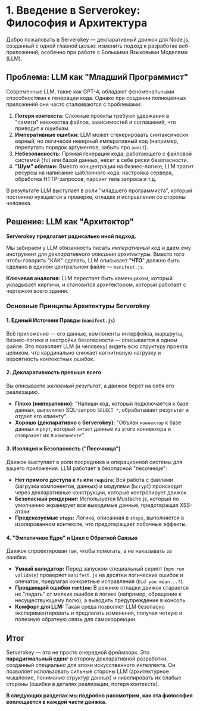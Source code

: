 # 1. Введение в Serverokey: Философия и Архитектура

Добро пожаловать в Serverokey — декларативный движок для Node.js, созданный с одной главной целью: изменить подход к разработке веб-приложений, особенно при работе с Большими Языковыми Моделями (LLM).

## Проблема: LLM как "Младший Программист"

Современные LLM, такие как GPT-4, обладают феноменальными способностями к генерации кода. Однако при создании полноценных приложений они часто сталкиваются с проблемами:

1.  **Потеря контекста:** Сложные проекты требуют удержания в "памяти" множества файлов, зависимостей и соглашений, что приводит к ошибкам.
2.  **Императивные ошибки:** LLM может сгенерировать синтаксически верный, но логически неверный императивный код (например, перепутать порядок аргументов, забыть про `await`).
3.  **Небезопасность:** Прямая генерация кода, работающего с файловой системой (`fs`) или базой данных, несет в себе риски безопасности.
4.  **"Шум" обвязки:** Вместо концентрации на бизнес-логике, LLM тратит ресурсы на написание шаблонного кода: настройка сервера, обработка HTTP-запросов, парсинг тела запроса и т.д.

В результате LLM выступает в роли "младшего программиста", который постоянно нуждается в проверке, отладке и исправлении со стороны человека.

## Решение: LLM как "Архитектор"

**Serverokey предлагает радикально иной подход.**

Мы забираем у LLM обязанность писать *императивный код* и даем ему инструмент для *декларативного описания архитектуры*. Вместо того чтобы говорить "КАК" сделать, LLM описывает "**ЧТО**" должно быть сделано в едином центральном файле — `manifest.js`.

**Ключевая аналогия:** LLM перестает быть каменщиком, который укладывает кирпичи, и становится архитектором, который работает с чертежом всего здания.

### Основные Принципы Архитектуры Serverokey

#### 1. Единый Источник Правды (`manifest.js`)
Всё приложение — его данные, компоненты интерфейса, маршруты, бизнес-логика и настройки безопасности — описывается в одном файле. Это позволяет LLM (и человеку) видеть всю структуру проекта целиком, что кардинально снижает когнитивную нагрузку и вероятность контекстных ошибок.

#### 2. Декларативность превыше всего
Вы описываете *желаемый результат*, а движок берет на себя его реализацию.
*   **Плохо (императивно):** "Напиши код, который подключается к базе данных, выполняет SQL-запрос `SELECT *`, обрабатывает результат и отдает его клиенту".
*   **Хорошо (декларативно с Serverokey):** "Объяви `коннектор` к базе данных и `роут`, который `читает` данные из этого коннектора и `отображает` их в `компоненте`".

#### 3. Изоляция и Безопасность ("Песочница")
Движок выступает в роли посредника и операционной системы для вашего приложения. LLM работает в безопасной "песочнице":
*   **Нет прямого доступа к `fs` или `require`:** Вся работа с файлами (загрузка компонентов, данных) и модулями (`bcrypt`) происходит через декларативные конструкции, которые контролирует движок.
*   **Безопасный рендеринг:** Используется Mustache.js, который по умолчанию экранирует все выводимые данные, предотвращая XSS-атаки.
*   **Предсказуемые `steps`:** Логика, описанная в `steps`, выполняется в изолированном контексте, что предотвращает побочные эффекты.

#### 4. "Эмпатичное Ядро" и Цикл с Обратной Связью
Движок спроектирован так, чтобы помогать, а не наказывать за ошибки.
*   **Умный валидатор:** Перед запуском специальный скрипт (`npm run validate`) проверяет `manifest.js` на десятки логических ошибок и опечаток, предлагая конкретные исправления (`Did you mean...?`).
*   **Прощающий ошибки `runtime`:** В режиме отладки движок старается не "падать" от мелких ошибок в логике (например, обращение к несуществующему полю), а выводить предупреждение в консоль.
*   **Комфорт для LLM:** Такая среда позволяет LLM безопасно экспериментировать и предлагать изменения, получая четкую и полезную обратную связь для самокоррекции.

## Итог
Serverokey — это не просто очередной фреймворк. Это **парадигмальный сдвиг** в сторону декларативной разработки, созданный специально для эпохи искусственного интеллекта. Он позволяет использовать сильные стороны LLM (архитектурное мышление, понимание структур данных) и нивелировать их слабые стороны (ошибки в деталях реализации, потеря контекста).

**В следующих разделах мы подробно рассмотрим, как эта философия воплощается в каждой части движка.**